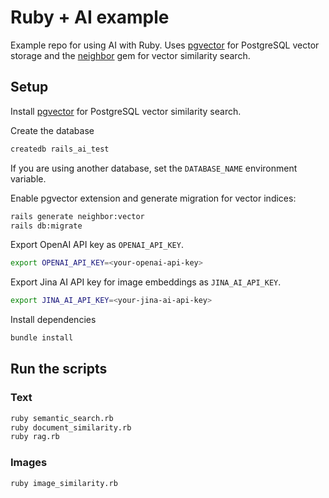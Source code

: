 # Ruby + AI example

Example repo for using AI with Ruby. Uses [pgvector](https://github.com/pgvector/pgvector) for PostgreSQL vector storage and the [neighbor](https://github.com/ankane/neighbor) gem for vector similarity search.

## Setup
Install [pgvector](https://github.com/pgvector/pgvector) for PostgreSQL vector similarity search.

Create the database
```sh
createdb rails_ai_test
```
If you are using another database, set the `DATABASE_NAME` environment variable.

Enable pgvector extension and generate migration for vector indices:
```sh
rails generate neighbor:vector
rails db:migrate
```

Export OpenAI API key as `OPENAI_API_KEY`.
```sh
export OPENAI_API_KEY=<your-openai-api-key>
```
Export Jina AI API key for image embeddings as `JINA_AI_API_KEY`.
```sh
export JINA_AI_API_KEY=<your-jina-ai-api-key>
```

Install dependencies
```sh
bundle install
```

## Run the scripts

### Text
```sh
ruby semantic_search.rb
ruby document_similarity.rb
ruby rag.rb
```

### Images
```sh
ruby image_similarity.rb
```

